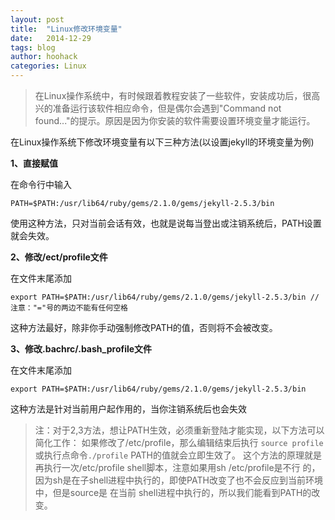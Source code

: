 ```yaml
---
layout: post
title:  "Linux修改环境变量"
date:   2014-12-29
tags: blog
author: hoohack
categories: Linux
---
```


> 在Linux操作系统中，有时候跟着教程安装了一些软件，安装成功后，很高兴的准备运行该软件相应命令，但是偶尔会遇到"Command not found..."的提示。原因是因为你安装的软件需要设置环境变量才能运行。

在Linux操作系统下修改环境变量有以下三种方法(以设置jekyll的环境变量为例)

**1、直接赋值**

在命令行中输入

    PATH=$PATH:/usr/lib64/ruby/gems/2.1.0/gems/jekyll-2.5.3/bin
    
    
使用这种方法，只对当前会话有效，也就是说每当登出或注销系统后，PATH设置就会失效。

**2、修改/ect/profile文件**

在文件末尾添加

    export PATH=$PATH:/usr/lib64/ruby/gems/2.1.0/gems/jekyll-2.5.3/bin //注意："="号的两边不能有任何空格
这种方法最好，除非你手动强制修改PATH的值，否则将不会被改变。

**3、修改.bachrc/.bash_profile文件**

在文件末尾添加

    export PATH=$PATH:/usr/lib64/ruby/gems/2.1.0/gems/jekyll-2.5.3/bin
    
这种方法是针对当前用户起作用的，当你注销系统后也会失效

>注：对于2,3方法，想让PATH生效，必须重新登陆才能实现，以下方法可以简化工作：
如果修改了/etc/profile，那么编辑结束后执行
```source profile```
>或执行点命令``./profile``
>PATH的值就会立即生效了。
这个方法的原理就是再执行一次/etc/profile shell脚本，注意如果用sh /etc/profile是不行
的，因为sh是在子shell进程中执行的，即使PATH改变了也不会反应到当前环境中，但是source是
在当前 shell进程中执行的，所以我们能看到PATH的改变。

